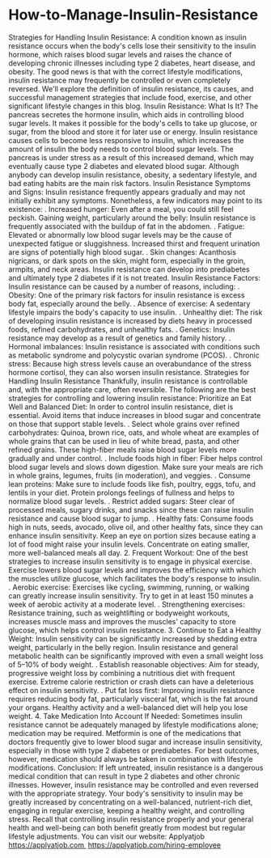 # How-to-Manage-Insulin-Resistance
Strategies for Handling Insulin Resistance:
A condition known as insulin resistance occurs when the body's cells lose their sensitivity to the insulin hormone, which raises blood sugar levels and raises the chance of developing chronic illnesses including type 2 diabetes, heart disease, and obesity. The good news is that with the correct lifestyle modifications, insulin resistance may frequently be controlled or even completely reversed. We'll explore the definition of insulin resistance, its causes, and successful management strategies that include food, exercise, and other significant lifestyle changes in this blog.
Insulin Resistance: What Is It?
The pancreas secretes the hormone insulin, which aids in controlling blood sugar levels. It makes it possible for the body's cells to take up glucose, or sugar, from the blood and store it for later use or energy. Insulin resistance causes cells to become less responsive to insulin, which increases the amount of insulin the body needs to control blood sugar levels. The pancreas is under stress as a result of this increased demand, which may eventually cause type 2 diabetes and elevated blood sugar. Although anybody can develop insulin resistance, obesity, a sedentary lifestyle, and bad eating habits are the main risk factors.
Insulin Resistance Symptoms and Signs:
Insulin resistance frequently appears gradually and may not initially exhibit any symptoms. Nonetheless, a few indicators may point to its existence:
. Increased hunger: Even after a meal, you could still feel peckish.
Gaining weight, particularly around the belly: Insulin resistance is frequently associated with the buildup of fat in the abdomen.
. Fatigue: Elevated or abnormally low blood sugar levels may be the cause of unexpected fatigue or sluggishness.
Increased thirst and frequent urination are signs of potentially high blood sugar.
. Skin changes: Acanthosis nigricans, or dark spots on the skin, might form, especially in the groin, armpits, and neck areas.
Insulin resistance can develop into prediabetes and ultimately type 2 diabetes if it is not treated.
Insulin Resistance Factors:
Insulin resistance can be caused by a number of reasons, including:
. Obesity: One of the primary risk factors for insulin resistance is excess body fat, especially around the belly.
. Absence of exercise: A sedentary lifestyle impairs the body's capacity to use insulin.
. Unhealthy diet: The risk of developing insulin resistance is increased by diets heavy in processed foods, refined carbohydrates, and unhealthy fats.
. Genetics: Insulin resistance may develop as a result of genetics and family history.
. Hormonal imbalances: Insulin resistance is associated with conditions such as metabolic syndrome and polycystic ovarian syndrome (PCOS).
. Chronic stress: Because high stress levels cause an overabundance of the stress hormone cortisol, they can also worsen insulin resistance.
Strategies for Handling Insulin Resistance
Thankfully, insulin resistance is controllable and, with the appropriate care, often reversible. The following are the best strategies for controlling and lowering insulin resistance:
Prioritize an Eat Well and Balanced Diet:
In order to control insulin resistance, diet is essential. Avoid items that induce increases in blood sugar and concentrate on those that support stable levels.
. Select whole grains over refined carbohydrates: Quinoa, brown rice, oats, and whole wheat are examples of whole grains that can be used in lieu of white bread, pasta, and other refined grains. These high-fiber meals raise blood sugar levels more gradually and under control.
. Include foods high in fiber: Fiber helps control blood sugar levels and slows down digestion. Make sure your meals are rich in whole grains, legumes, fruits (in moderation), and veggies.
. Consume lean proteins: Make sure to include foods like fish, poultry, eggs, tofu, and lentils in your diet. Protein prolongs feelings of fullness and helps to normalize blood sugar levels.
. Restrict added sugars: Steer clear of processed meals, sugary drinks, and snacks since these can raise insulin resistance and cause blood sugar to jump.
. Healthy fats: Consume foods high in nuts, seeds, avocado, olive oil, and other healthy fats, since they can enhance insulin sensitivity.
Keep an eye on portion sizes because eating a lot of food might raise your insulin levels. Concentrate on eating smaller, more well-balanced meals all day.
2. Frequent Workout:
One of the best strategies to increase insulin sensitivity is to engage in physical exercise. Exercise lowers blood sugar levels and improves the efficiency with which the muscles utilize glucose, which facilitates the body's response to insulin.
. Aerobic exercise: Exercises like cycling, swimming, running, or walking can greatly increase insulin sensitivity. Try to get in at least 150 minutes a week of aerobic activity at a moderate level.
. Strengthening exercises: Resistance training, such as weightlifting or bodyweight workouts, increases muscle mass and improves the muscles' capacity to store glucose, which helps control insulin resistance.
3. Continue to Eat a Healthy Weight:
Insulin sensitivity can be significantly increased by shedding extra weight, particularly in the belly region. Insulin resistance and general metabolic health can be significantly improved with even a small weight loss of 5–10% of body weight.
. Establish reasonable objectives: Aim for steady, progressive weight loss by combining a nutritious diet with frequent exercise. Extreme calorie restriction or crash diets can have a deleterious effect on insulin sensitivity.
. Put fat loss first: Improving insulin resistance requires reducing body fat, particularly visceral fat, which is the fat around your organs. Healthy activity and a well-balanced diet will help you lose weight.
4. Take Medication Into Account If Needed:
Sometimes insulin resistance cannot be adequately managed by lifestyle modifications alone; medication may be required. Metformin is one of the medications that doctors frequently give to lower blood sugar and increase insulin sensitivity, especially in those with type 2 diabetes or prediabetes. For best outcomes, however, medication should always be taken in combination with lifestyle modifications.
Conclusion:
If left untreated, insulin resistance is a dangerous medical condition that can result in type 2 diabetes and other chronic illnesses. However, insulin resistance may be controlled and even reversed with the appropriate strategy. Your body's sensitivity to insulin may be greatly increased by concentrating on a well-balanced, nutrient-rich diet, engaging in regular exercise, keeping a healthy weight, and controlling stress. Recall that controlling insulin resistance properly and your general health and well-being can both benefit greatly from modest but regular lifestyle adjustments.
You can visit our website: Applyatjob
https://applyatjob.com 
https://applyatjob.com/hiring-employee
